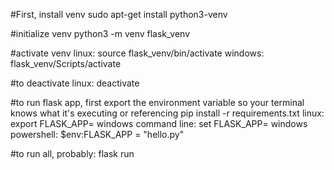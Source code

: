 #First, install venv 
sudo apt-get install python3-venv 

#initialize venv
python3 -m venv flask_venv 

#activate venv
linux: source flask_venv/bin/activate
windows: flask_venv/Scripts/activate

#to deactivate 
linux: deactivate 

#to run flask app, first export the environment variable so your terminal knows what it's executing or referencing 
pip install -r requirements.txt
linux: export FLASK_APP=<app name here>
windows command line: set FLASK_APP=<app name here>
windows powershell: $env:FLASK_APP = "hello.py"

#to run
all, probably: flask run